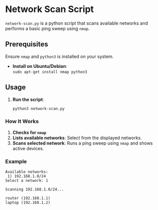 # Network Scan Script

`network-scan.py` is a python script that scans available networks and performs a basic ping sweep using `nmap`.

## Prerequisites

Ensure `nmap` and `python3` is installed on your system.

- **Install on Ubuntu/Debian**:  
  `sudo apt-get install nmap python3`

## Usage

1. **Run the script**:
   ```bash
   python3 network-scan.py
   ```

### How It Works

1. **Checks for `nmap`**
2. **Lists available networks**: Select from the displayed networks.
3. **Scans selected network**: Runs a ping sweep using `nmap` and shows active devices.

### Example

```
Available networks:
 1) 192.168.1.0/24
Select a network: 1

Scanning 192.168.1.0/24...

router (192.168.1.1)
laptop (192.168.1.2)
```
